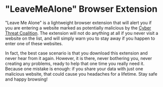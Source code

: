 # "LeaveMeAlone" Browser Extension

"Leave Me Alone" is a lightweight browser extension that will alert you if you are entering a website marked as potentially malicious by the [Cyber Threat Coalition](https://www.cyberthreatcoalition.org/). The extension will not do anything at all if you never visit a website on the list, and will simply warn you to stay away if you happen to enter one of these websites.

In fact, the best case scenario is that you download this extension and never hear from it again. However, it is there, never bothering you, never creating any problems, ready to help that one time you really need it. Because one mistake is enough: if you share your data with just one malicious website, that could cause you headaches for a lifetime. Stay safe and happy browsing!